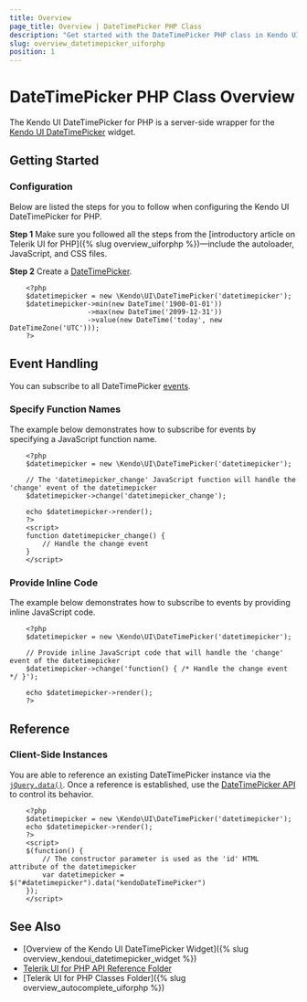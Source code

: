```yaml
---
title: Overview
page_title: Overview | DateTimePicker PHP Class
description: "Get started with the DateTimePicker PHP class in Kendo UI."
slug: overview_datetimepicker_uiforphp
position: 1
---
```


# DateTimePicker PHP Class Overview

The Kendo UI DateTimePicker for PHP is a server-side wrapper for the [Kendo UI DateTimePicker](/api/javascript/ui/datetimepicker) widget.

## Getting Started

### Configuration

Below are listed the steps for you to follow when configuring the Kendo UI DateTimePicker for PHP.

**Step 1** Make sure you followed all the steps from the [introductory article on Telerik UI for PHP]({% slug overview_uiforphp %})&mdash;include the autoloader, JavaScript, and CSS files.

**Step 2** Create a [DateTimePicker](/api/javascript/ui/datetimepicker).



        <?php
        $datetimepicker = new \Kendo\UI\DateTimePicker('datetimepicker');
        $datetimepicker->min(new DateTime('1900-01-01'))
                       ->max(new DateTime('2099-12-31'))
                       ->value(new DateTime('today', new DateTimeZone('UTC')));
        ?>

## Event Handling

You can subscribe to all DateTimePicker [events](/api/javascript/ui/datetimepicker#events).

### Specify Function Names

The example below demonstrates how to subscribe for events by specifying a JavaScript function name.



        <?php
        $datetimepicker = new \Kendo\UI\DateTimePicker('datetimepicker');

        // The 'datetimepicker_change' JavaScript function will handle the 'change' event of the datetimepicker
        $datetimepicker->change('datetimepicker_change');

        echo $datetimepicker->render();
        ?>
        <script>
        function datetimepicker_change() {
            // Handle the change event
        }
        </script>

### Provide Inline Code

The example below demonstrates how to subscribe to events by providing inline JavaScript code.



        <?php
        $datetimepicker = new \Kendo\UI\DateTimePicker('datetimepicker');

        // Provide inline JavaScript code that will handle the 'change' event of the datetimepicker
        $datetimepicker->change('function() { /* Handle the change event */ }');

        echo $datetimepicker->render();
        ?>

<!--*-->
## Reference

### Client-Side Instances

You are able to reference an existing DateTimePicker instance via the [`jQuery.data()`](https://api.jquery.com/jQuery.data/). Once a reference is established, use the [DateTimePicker API](/api/javascript/ui/datetimepicker#methods) to control its behavior.



        <?php
        $datetimepicker = new \Kendo\UI\DateTimePicker('datetimepicker');
        echo $datetimepicker->render();
        ?>
        <script>
        $(function() {
            // The constructor parameter is used as the 'id' HTML attribute of the datetimepicker
            var datetimepicker = $("#datetimepicker").data("kendoDateTimePicker")
        });
        </script>

## See Also

* [Overview of the Kendo UI DateTimePicker Widget]({% slug overview_kendoui_datetimepicker_widget %})
* [Telerik UI for PHP API Reference Folder](/api/php/Kendo/UI/AutoComplete)
* [Telerik UI for PHP Classes Folder]({% slug overview_autocomplete_uiforphp %})
